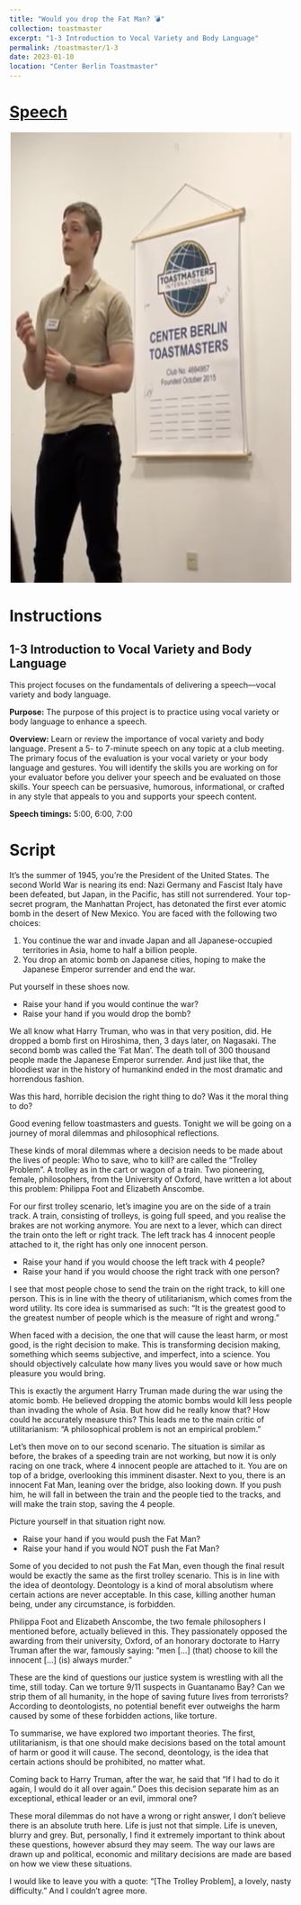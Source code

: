 ```yaml
---
title: "Would you drop the Fat Man? 💣"
collection: toastmaster
excerpt: "1-3 Introduction to Vocal Variety and Body Language"
permalink: /toastmaster/1-3
date: 2023-01-10
location: "Center Berlin Toastmaster"
---
```


# [Speech](https://drive.google.com/file/d/1vQ2FhVHQBVHBqjHHEUCexcXmgVc8pJv1/view?usp=sharing)


<center><img src="/images/toastmaster/tm_13.png" width="500" height="800" /></center>


# Instructions

## 1-3 Introduction to Vocal Variety and Body Language

This project focuses on the fundamentals of delivering a speech—vocal variety and body language.

**Purpose:** The purpose of this project is to practice using vocal variety or body language to enhance a speech.

**Overview:** Learn or review the importance of vocal variety and body language. Present a 5- to 7-minute speech on any topic at a club meeting. The primary focus of the evaluation is your vocal variety or your body language and gestures. You will identify the skills you are working on for your evaluator before you deliver your speech and be evaluated on those skills. Your speech can be persuasive, humorous, informational, or crafted in any style that appeals to you and supports your speech content.

**Speech timings:** 5:00, 6:00, 7:00

# Script

It’s the summer of 1945, you’re the President of the United States. The second World War is nearing its end: Nazi Germany and Fascist Italy have been defeated, but Japan, in the Pacific, has still not surrendered. Your top-secret program, the Manhattan Project, has detonated the first ever atomic bomb in the desert of New Mexico. You are faced with the following two choices:

1. You continue the war and invade Japan and all Japanese-occupied territories in Asia, home to half a billion people.
2. You drop an atomic bomb on Japanese cities, hoping to make the Japanese Emperor surrender and end the war.

Put yourself in these shoes now.
* Raise your hand if you would continue the war?
* Raise your hand if you would drop the bomb?

We all know what Harry Truman, who was in that very position, did. He dropped a bomb first on Hiroshima, then, 3 days later, on Nagasaki. The second bomb was called the ‘Fat Man’. The death toll of 300 thousand people made the Japanese Emperor surrender. And just like that, the bloodiest war in the history of humankind ended in the most dramatic and horrendous fashion.

Was this hard, horrible decision the right thing to do? Was it the moral thing to do?

Good evening fellow toastmasters and guests. Tonight we will be going on a journey of moral dilemmas and philosophical reflections.

These kinds of moral dilemmas where a decision needs to be made about the lives of people: Who to save, who to kill? are called the “Trolley Problem”. A trolley as in the cart or wagon of a train. Two pioneering, female, philosophers, from the University of Oxford, have written a lot about this problem: Philippa Foot and Elizabeth Anscombe.

For our first trolley scenario, let’s imagine you are on the side of a train track. A train, consisting of trolleys, is going full speed, and you realise the brakes are not working anymore. You are next to a lever, which can direct the train onto the left or right track. The left track has 4 innocent people attached to it, the right has only one innocent person.

* Raise your hand if you would choose the left track with 4 people?
* Raise your hand if you would choose the right track with one person?

I see that most people chose to send the train on the right track, to kill one person. This is in line with the theory of utilitarianism, which comes from the word utility. Its core idea is summarised as such: “It is the greatest good to the greatest number of people which is the measure of right and wrong.”

When faced with a decision, the one that will cause the least harm, or most good, is the right decision to make. This is transforming decision making, something which seems subjective, and imperfect, into a science. You should objectively calculate how many lives you would save or how much pleasure you would bring.

This is exactly the argument Harry Truman made during the war using the atomic bomb. He believed dropping the atomic bombs would kill less people than invading the whole of Asia. But how did he really know that? How could he accurately measure this? This leads me to the main critic of utilitarianism: “A philosophical problem is not an empirical problem.”

Let’s then move on to our second scenario. The situation is similar as before, the brakes of a speeding train are not working, but now it is only racing on one track, where 4 innocent people are attached to it. You are on top of a bridge, overlooking this imminent disaster. Next to you, there is an innocent Fat Man, leaning over the bridge, also looking down. If you push him, he will fall in between the train and the people tied to the tracks, and will make the train stop, saving the 4 people.

Picture yourself in that situation right now.
* Raise your hand if you would push the Fat Man?
* Raise your hand if you would NOT push the Fat Man?

Some of you decided to not push the Fat Man, even though the final result would be exactly the same as the first trolley scenario. This is in line with the idea of deontology. Deontology is a kind of moral absolutism where certain actions are never acceptable. In this case, killing another human being, under any circumstance, is forbidden.

Philippa Foot and Elizabeth Anscombe, the two female philosophers I mentioned before, actually believed in this. They passionately opposed the awarding from their university, Oxford, of an honorary doctorate to Harry Truman after the war, famously saying: “men […] (that) choose to kill the innocent […] (is) always murder.”

These are the kind of questions our justice system is wrestling with all the time, still today. Can we torture 9/11 suspects in Guantanamo Bay? Can we strip them of all humanity, in the hope of saving future lives from terrorists? According to deontologists, no potential benefit ever outweighs the harm caused by some of these forbidden actions, like torture.

To summarise, we have explored two important theories. The first, utilitarianism, is that one should make decisions based on the total amount of harm or good it will cause. The second, deontology, is the idea that certain actions should be prohibited, no matter what.

Coming back to Harry Truman, after the war, he said that “If I had to do it again, I would do it all over again.” Does this decision separate him as an exceptional, ethical leader or an evil, immoral one?

These moral dilemmas do not have a wrong or right answer, I don’t believe there is an absolute truth here. Life is just not that simple. Life is uneven, blurry and grey. But, personally, I find it extremely important to think about these questions, however absurd they may seem. The way our laws are drawn up and political, economic and military decisions are made are based on how we view these situations. 

I would like to leave you with a quote: “[The Trolley Problem], a lovely, nasty difficulty.” And I couldn’t agree more.
